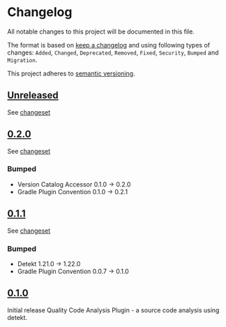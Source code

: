 # Changelog

All notable changes to this project will be documented in this file.

The format is based on [keep a changelog](http://keepachangelog.com/en/1.0.0/) and using following
types of changes: `Added`, `Changed`, `Deprecated`, `Removed`, `Fixed`, `Security`, `Bumped` and `Migration`.

This project adheres to [semantic versioning](http://semver.org/spec/v2.0.0.html).

## [Unreleased](https://github.com/bitfunk/gradle-plugins/releases/latest)

See [changeset](https://github.com/bitfunk/gradle-plugins/compare/plugin-quality-code-analysis@v0.2.0...main)

## [0.2.0](https://github.com/bitfunk/gradle-plugins/releases/tag/plugin-quality-code-analysis@v0.2.ß)

See [changeset](https://github.com/bitfunk/gradle-plugins/compare/plugin-quality-code-analysis@v0.1.1...plugin-quality-code-analysis@v0.2.0)

### Bumped

- Version Catalog Accessor 0.1.0 -> 0.2.0
- Gradle Plugin Convention 0.1.0 -> 0.2.1

## [0.1.1](https://github.com/bitfunk/gradle-plugins/releases/tag/plugin-quality-code-analysis@v0.1.1)

See [changeset](https://github.com/bitfunk/gradle-plugins/compare/plugin-quality-code-analysis@v0.1.0...plugin-quality-code-analysis@v0.1.1)

### Bumped

- Detekt 1.21.0 -> 1.22.0
- Gradle Plugin Convention 0.0.7 -> 0.1.0

## [0.1.0](https://github.com/bitfunk/gradle-plugins/releases/tag/plugin-quality-code-analysis@v0.1.0)

Initial release Quality Code Analysis Plugin - a source code analysis using detekt.
